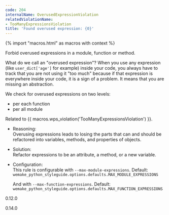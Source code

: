 ```yaml
---
code: 204
internalName: OverusedExpressionViolation
relatedViolationName:
- TooManyExpressionsViolation
title: 'Found overused expression: {0}'
---
```


{% import "macros.html" as macros with context %}

Forbid overused expressions in a module, function or method.

What do we call an "overused expression"? When you use any expression
(like `user_dict['age']` for example) inside your code, you always have
to track that you are not using it "too much" because if that expression
is everywhere inside your code, it is a sign of a problem. It means that
you are missing an abstraction.

We check for overused expressions on two levels:

  - per each function
  - per all module

Related to {{ macros.wps\_violation('TooManyExpressionsViolation') }}.

  - Reasoning:  
    Overusing expressions leads to losing the parts that can and should
    be refactored into variables, methods, and properties of objects.

  - Solution:  
    Refactor expressions to be an attribute, a method, or a new
    variable.

  - Configuration:  
    This rule is configurable with `--max-module-expressions`. Default:
    `wemake_python_styleguide.options.defaults.MAX_MODULE_EXPRESSIONS`
    
    And with `--max-function-expressions`. Default:
    `wemake_python_styleguide.options.defaults.MAX_FUNCTION_EXPRESSIONS`

<div class="versionadded">

0.12.0

</div>

<div class="versionchanged">

0.14.0

</div>